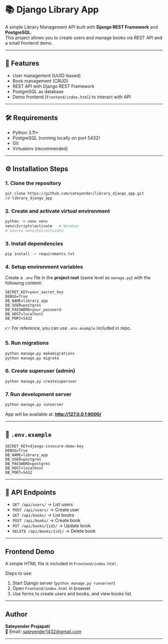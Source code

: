 # 📚 Django Library App

A simple Library Management API built with **Django REST Framework** and **PostgreSQL**.  
This project allows you to create users and manage books via REST API and a small frontend demo.

---

## 🚀 Features
- User management (UUID-based)
- Book management (CRUD)
- REST API with Django REST Framework
- PostgreSQL as database
- Demo frontend (`Frontend/index.html`) to interact with API

---

## 🛠 Requirements
- Python 3.11+  
- PostgreSQL (running locally on port 5432)  
- Git  
- Virtualenv (recommended)  

---

## ⚙️ Installation Steps

### 1. Clone the repository
```bash
git clone https://github.com/sateyender/library_django_app.git
cd library_django_app
```

### 2. Create and activate virtual environment
```bash
python -m venv venv
venv\Scripts\activate   # Windows
# source venv/bin/activate  
```

### 3. Install dependencies
```bash
pip install -r requirements.txt
```

### 4. Setup environment variables
Create a `.env` file in the **project root** (same level as `manage.py`) with the following content:

```
SECRET_KEY=your_secret_key
DEBUG=True
DB_NAME=library_app
DB_USER=postgres
DB_PASSWORD=your_password
DB_HOST=localhost
DB_PORT=5432
```

👉 For reference, you can use `.env.example` included in repo.

### 5. Run migrations
```bash
python manage.py makemigrations
python manage.py migrate
```

### 6. Create superuser (admin)
```bash
python manage.py createsuperuser
```

### 7. Run development server
```bash
python manage.py runserver
```
App will be available at: **http://127.0.0.1:8000/**

---

## 📄 `.env.example`

```
SECRET_KEY=django-insecure-demo-key
DEBUG=True
DB_NAME=library_app
DB_USER=postgres
DB_PASSWORD=postgres
DB_HOST=localhost
DB_PORT=5432
```

 


---

## 📡 API Endpoints
- `GET /api/users/` → List users  
- `POST /api/users/` → Create user  
- `GET /api/books/` → List books  
- `POST /api/books/` → Create book  
- `PUT /api/books/{id}/` → Update book  
- `DELETE /api/books/{id}/` → Delete book  

---

##  Frontend Demo
A simple HTML file is included in `Frontend/index.html`.

Steps to use:
1. Start Django server (`python manage.py runserver`)
2. Open `Frontend/index.html` in browser
3. Use forms to create users and books, and view books list.

---

##  Author
**Sateyender Prajapati**  
📧 Email: sateyender1432@gmail.com  

---


